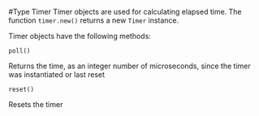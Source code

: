 #Type Timer
Timer objects are used for calculating elapsed time. The function `timer.new()` returns a new `Timer` instance.

Timer objects have the following methods:

`poll()`

Returns the time, as an integer number of microseconds, since the timer was instantiated or last reset

`reset()`

Resets the timer
